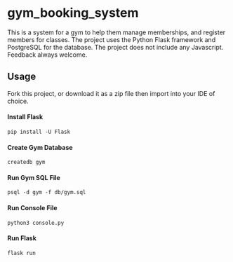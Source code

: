 # gym_booking_system

This is a system for a gym to help them manage memberships, and register members for classes. The project uses the Python Flask framework and PostgreSQL for the database.
The project does not include any Javascript. Feedback always welcome.

## Usage
Fork this project, or download it as a zip file then import into your IDE of choice.

#### Install Flask 
```
pip install -U Flask
```

#### Create Gym Database
```
createdb gym
```

#### Run Gym SQL File
```
psql -d gym -f db/gym.sql
```

#### Run Console File
```
python3 console.py
```

#### Run Flask
```
flask run
```




